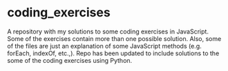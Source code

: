 # coding_exercises
A repository with my solutions to some coding exercises in JavaScript. Some of the exercises contain more than one possible solution. Also, some of the files are just an explanation of some JavaScript methods (e.g. forEach, indexOf, etc.,). Repo has been updated to include solutions to the some of the coding exercises using Python. 
